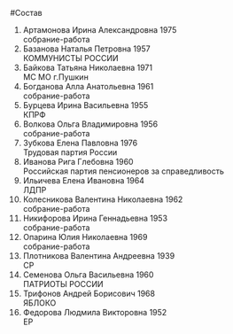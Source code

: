 #Состав
1. Артамонова Ирина Александровна 1975   
    собрание-работа
2. Базанова Наталья Петровна 1957   
    КОММУНИСТЫ РОССИИ
3. Байкова Татьяна Николаевна 1971   
    МС МО г.Пушкин
4. Богданова Алла Анатольевна 1961   
    собрание-работа
5. Бурцева Ирина Васильевна 1955   
    КПРФ
6. Волкова Ольга Владимировна 1956   
    собрание-работа
7. Зубкова Елена Павловна 1976   
    Трудовая партия России
8. Иванова Рига Глебовна 1960   
    Российская партия пенсионеров за справедливость
9. Ильичева Елена Ивановна 1964   
    ЛДПР
10. Колесникова Валентина Николаевна 1962   
    собрание-работа
11. Никифорова Ирина Геннадьевна 1953   
    собрание-работа
12. Опарина Юлия Николаевна 1969   
    собрание-работа
13. Плотникова Валентина Андреевна 1939   
    СР
14. Семенова Ольга Васильевна 1960   
    ПАТРИОТЫ РОССИИ
15. Трифонов Андрей Борисович 1968   
    ЯБЛОКО
16. Федорова Людмила Викторовна 1952   
    ЕР
